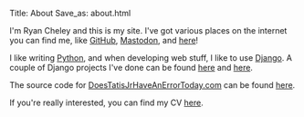 Title: About
Save_as: about.html

I'm Ryan Cheley and this is my site. I've got various places on the internet you can find me, like [GitHub](https://github.com/ryancheley), [Mastodon](https://mastodon.social/@ryancheley), and [here](/)!

I like writing [Python](https://www.python.org), and when developing web stuff, I like to use [Django](https://www.djangoproject.com). A couple of Django projects I've done can be found [here](https://stadiatracker.com/Pages/home) and [here](https://doestatisjrhaveanerrortoday.com).

The source code for [DoesTatisJrHaveAnErrorToday.com](https://doestatisjrhaveanerrortoday.com) can be found [here](https://github.com/ryancheley/tatis).

If you're really interested, you can find my CV [here](/curriculum-vitae/).
